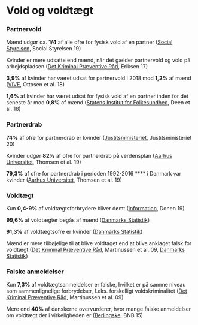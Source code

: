 # Vold og voldtægt

### Partnervold

Mænd udgør ca. **1/4** af alle ofre for fysisk vold af en partner ([Social Styrelsen](https://socialstyrelsen.dk/voksne/vold-i-naere-relationer/viden-om-vold/hvem-bliver-udsat-for-vold/maend-udsat-for-vold-1/), Social Styrelsen 19)

Kvinder er mere udsatte end mænd, når det gælder partnervold og vold på arbejdspladsen ([Det Kriminal Præventive Råd](https://dkr.dk/vold-og-voldtaegt/fakta-om-vold), Eriksen 17)

**3,9%** af kvinder har været udsat for partnervold i 2018 mod **1,2%** af mænd ([VIVE](https://www.vive.dk/media/pure/7024/1864918), Ottosen et al. 18)

**1,6%** af kvinder har været udsat for fysisk vold af en partner inden for det seneste år mod **0,8%** af mænd ([Statens Institut for Folkesundhed](https://www.sdu.dk/sif/-/media/images/sif/sidste\_chance/sif/udgivelser/2018/vold\_og\_seksuelle\_kraenkelser.pdf), Deen et al. 18)

### Partnerdrab

**74%** af ofre for partnerdrab er kvinder ([Justitsministeriet](https://www.justitsministeriet.dk/wp-content/uploads/2020/02/typer\_af\_drab\_i\_danmark.pdf), Justitsministeriet 20)

Kvinder udgør **82%** af ofre for partnerdrab på verdensplan ([Aarhus Universitet](https://pure.au.dk/portal/files/213434138/Homicide\_in\_Denmark\_1992\_2016\_reduced\_no\_papers.pdf), Thomsen et al. 19)

**79,3%** af ofre for partnerdrab i perioden 1992-2016 **** i Danmark var kvinder ([Aarhus Universitet](https://www.sciencedirect.com/science/article/pii/S2589871X19301317#bib2), Thomsen et al. 19)

### Voldtægt

Kun **0,4-9%** af voldtægtsforbrydere bliver dømt ([Information](https://www.information.dk/debat/2019/10/risikoen-doemt-taet-paa-nul-begaar-voldtaegt-danmark-dag?page=1), Donen 19)

**99,6%** af voldtægter begås af mænd ([Danmarks Statistik](https://www.statistikbanken.dk/STRAF40))

**91,3%** af voldtægtsofre er kvinder ([Danmarks Statistik](https://www.statistikbanken.dk/STRAF5))

Mænd er mere tilbøjelige til at blive voldtaget end at blive anklaget falsk for voldtægt ([Det Kriminal Præventive Råd](https://dkr.dk/media/7429/voldtaegt-der-anmeldes-ii-falsk.pdf), Martinussen et al. 09, [Danmarks Statistik](https://www.statistikbanken.dk/STRAF5))

### Falske anmeldelser

Kun **7,3%** af voldtægtsanmeldelser er falske, hvilket er på samme niveau som sammenlignelige forbrydelser, f.eks. forskelligt voldskriminalitet ([Det Kriminal Præventive Råd](https://dkr.dk/media/7429/voldtaegt-der-anmeldes-ii-falsk.pdf), Martinussen et al. 09)

Mere end **40%** af danskerne overvurderer, hvor mange falske anmeldelser om voldtægt der i virkeligheden er ([Berlingske](https://www.berlingske.dk/samfund/danskere-overvurderer-antallet-af-falske-voldtaegtsanmeldelser), BNB 15)
